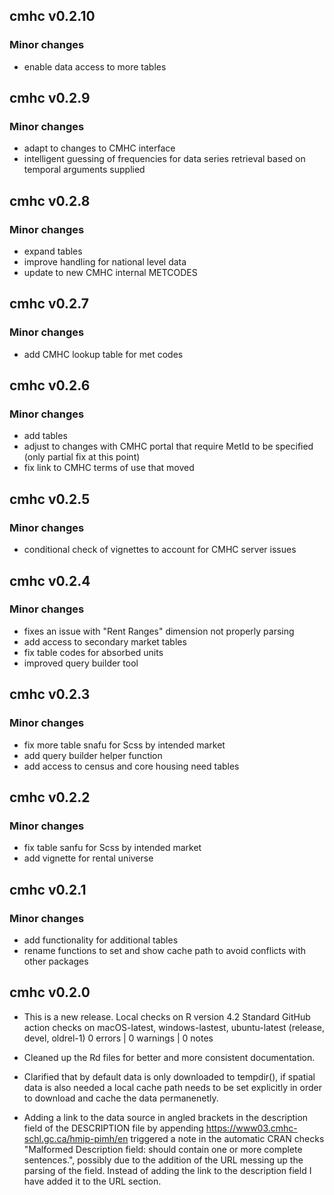 ## cmhc v0.2.10
### Minor changes

* enable data access to more tables

## cmhc v0.2.9
### Minor changes

* adapt to changes to CMHC interface
* intelligent guessing of frequencies for data series retrieval based on temporal arguments supplied

## cmhc v0.2.8
### Minor changes

* expand tables
* improve handling for national level data
* update to new CMHC internal METCODES

## cmhc v0.2.7
### Minor changes

* add CMHC lookup table for met codes


## cmhc v0.2.6
### Minor changes

* add tables
* adjust to changes with CMHC portal that require MetId to be specified (only partial fix at this point)
* fix link to CMHC terms of use that moved

## cmhc v0.2.5
### Minor changes

* conditional check of vignettes to account for CMHC server issues

## cmhc v0.2.4
### Minor changes

* fixes an issue with "Rent Ranges" dimension not properly parsing
* add access to secondary market tables
* fix table codes for absorbed units
* improved query builder tool

## cmhc v0.2.3
### Minor changes

* fix more table snafu for Scss by intended market
* add query builder helper function
* add access to census and core housing need tables

## cmhc v0.2.2
### Minor changes

* fix table sanfu for Scss by intended market
* add vignette for rental universe

## cmhc v0.2.1
### Minor changes

* add functionality for additional tables
* rename functions to set and show cache path to avoid conflicts with other packages

## cmhc v0.2.0

* This is a new release.
Local checks on R version 4.2
Standard GitHub action checks on macOS-latest, windows-lastest, ubuntu-latest (release, devel, oldrel-1)
0 errors | 0 warnings | 0 notes

* Cleaned up the Rd files for better and more consistent documentation.
* Clarified that by default data is only downloaded to tempdir(), if spatial data is also needed a local cache path
needs to be set explicitly in order to download and cache the data permanenetly.
* Adding a link to the data source in angled brackets in the description field of the DESCRIPTION file by appending <https://www03.cmhc-schl.gc.ca/hmip-pimh/en> triggered a note in the automatic CRAN checks "Malformed Description field: should contain one or more complete sentences.", possibly due to the addition of the URL messing up the parsing of the field. Instead of adding the link to the description field I have added it to the URL section.

